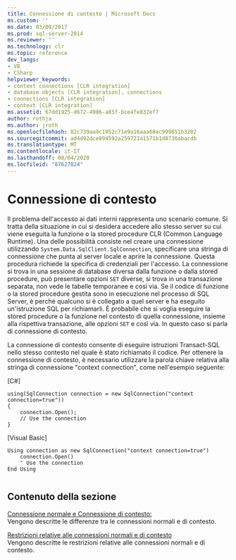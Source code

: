 ```yaml
---
title: Connessione di contesto | Microsoft Docs
ms.custom: ''
ms.date: 03/09/2017
ms.prod: sql-server-2014
ms.reviewer: ''
ms.technology: clr
ms.topic: reference
dev_langs:
- VB
- CSharp
helpviewer_keywords:
- context connections [CLR integration]
- database objects [CLR integration], connections
- connections [CLR integration]
- context [CLR integration]
ms.assetid: 67dd1925-d672-4986-a85f-bce4fe832ef7
author: rothja
ms.author: jroth
ms.openlocfilehash: 82c739aa9c1952c71e9a16aaa68ec999851b3202
ms.sourcegitcommit: ad4d92dce894592a259721a1571b1d8736abacdb
ms.translationtype: MT
ms.contentlocale: it-IT
ms.lasthandoff: 08/04/2020
ms.locfileid: "87627824"
---
```

# <a name="context-connection"></a>Connessione di contesto
  Il problema dell'accesso ai dati interni rappresenta uno scenario comune. Si tratta della situazione in cui si desidera accedere allo stesso server su cui viene eseguita la funzione o la stored procedure CLR (Common Language Runtime). Una delle possibilità consiste nel creare una connessione utilizzando `System.Data.SqlClient.SqlConnection`, specificare una stringa di connessione che punta al server locale e aprire la connessione. Questa procedura richiede la specifica di credenziali per l'accesso. La connessione si trova in una sessione di database diversa dalla funzione o dalla stored procedure, può presentare opzioni `SET` diverse, si trova in una transazione separata, non vede le tabelle temporanee e così via. Se il codice di funzione o la stored procedure gestita sono in esecuzione nel processo di SQL Server, è perché qualcuno si è collegato a quel server e ha eseguito un'istruzione SQL per richiamarli. È probabile che si voglia eseguire la stored procedure o la funzione nel contesto di quella connessione, insieme alla rispettiva transazione, alle opzioni `SET` e così via. In questo caso si parla di connessione di contesto.  
  
 La connessione di contesto consente di eseguire istruzioni Transact-SQL nello stesso contesto nel quale è stato richiamato il codice. Per ottenere la connessione di contesto, è necessario utilizzare la parola chiave relativa alla stringa di connessione "context connection", come nell'esempio seguente:  
  
 [C#]  
  
```  
using(SqlConnection connection = new SqlConnection("context connection=true"))   
{  
    connection.Open();  
    // Use the connection  
}  
```  
  
 [Visual Basic]  
  
```  
Using connection as new SqlConnection("context connection=true")  
    connection.Open()  
    ' Use the connection  
End Using  
  
```  
  
## <a name="in-this-section"></a>Contenuto della sezione  
 [Connessione normale e Connessione di contesto:](context-connections-vs-regular-connections.md)  
 Vengono descritte le differenze tra le connessioni normali e di contesto.  
  
 [Restrizioni relative alle connessioni normali e di contesto](context-connections-and-regular-connections-restrictions.md)  
 Vengono descritte le restrizioni relative alle connessioni normali e di contesto.  
  
  
